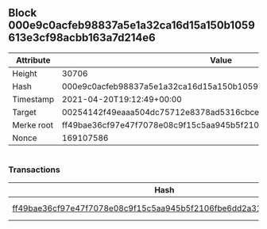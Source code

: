 ## Block 000e9c0acfeb98837a5e1a32ca16d15a150b1059613e3cf98acbb163a7d214e6

Attribute | Value
--- | ---
Height | 30706
Hash | 000e9c0acfeb98837a5e1a32ca16d15a150b1059613e3cf98acbb163a7d214e6
Timestamp | 2021-04-20T19:12:49+00:00
Target | 00254142f49eaaa504dc75712e8378ad5316cbcead634704b3734b6271167cc4
Merke root | ff49bae36cf97e47f7078e08c9f15c5aa945b5f2106fbe6dd2a313d15493abe5
Nonce | 169107586

```

```

### Transactions

Hash | Amount
--- | ---
[ff49bae36cf97e47f7078e08c9f15c5aa945b5f2106fbe6dd2a313d15493abe5](ff49bae36cf97e47f7078e08c9f15c5aa945b5f2106fbe6dd2a313d15493abe5.md) | 10.00000000 SKEPTI 
